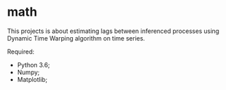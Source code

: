 # math

This projects is about estimating lags between inferenced processes using
Dynamic Time Warping algorithm on time series.

Required:

 - Python 3.6;
 - Numpy;
 - Matplotlib;
